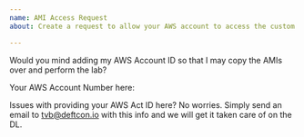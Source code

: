 ```yaml
---
name: AMI Access Request
about: Create a request to allow your AWS account to access the custom AMIs required for the lab environment in this project

---
```


Would you mind adding my AWS Account ID so that I may copy the AMIs over and perform the lab?

Your AWS Account Number here:

Issues with providing your AWS Act ID here? 
No worries. Simply send an email to [tvb@deftcon.io](mailto:tvb@deftcon.io) with this info and we will get it taken care of on the DL.